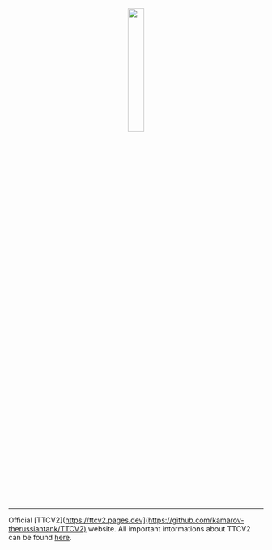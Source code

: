 <div align="center">
  <img width="25%" src="https://github.com/kamarov-therussiantank/TTCV2/raw/main/.github/banner.svg">
</div>

---

Official [TTCV2](https://ttcv2.pages.dev](https://github.com/kamarov-therussiantank/TTCV2) website. All important intormations about TTCV2 can be found [here](https://ttcv2.pages.dev).

